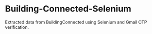 # Building-Connected-Selenium
Extracted data from BuildingConnected using Selenium and Gmail OTP verification.
